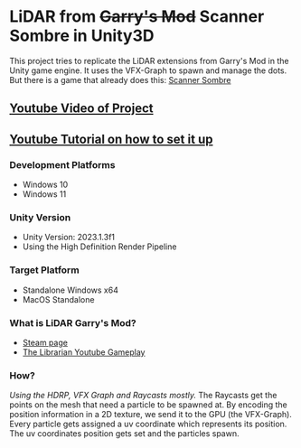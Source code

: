 # LiDAR from <s>Garry's Mod</s> Scanner Sombre in Unity3D
This project tries to replicate the LiDAR extensions from Garry's Mod in the Unity game engine. It uses the VFX-Graph to spawn and manage the dots.
But there is a game that already does this: [Scanner Sombre](https://store.steampowered.com/app/475190/Scanner_Sombre/)

## [Youtube Video of Project](https://www.youtube.com/watch?v=r8iuUHw-hjk&t=6s)
## [Youtube Tutorial on how to set it up](https://youtu.be/pbRWRinsbWM)

### Development Platforms
- Windows 10
- Windows 11

### Unity Version
- Unity Version: 2023.1.3f1
- Using the High Definition Render Pipeline

### Target Platform
- Standalone Windows x64
- MacOS Standalone

### What is LiDAR Garry's Mod?
- [Steam page](https://steamcommunity.com/sharedfiles/filedetails/?id=2813176307)
- [The Librarian Youtube Gameplay](https://www.youtube.com/watch?v=ac1LXZUkn8c)


### How?
*Using the HDRP, VFX Graph and Raycasts mostly.*
The Raycasts get the points on the mesh that need a particle to be spawned at. By encoding the position information in a 2D texture, we send it to the GPU (the VFX-Graph). Every particle gets assigned a uv coordinate which represents its position. The uv coordinates position gets set and the particles spawn.

